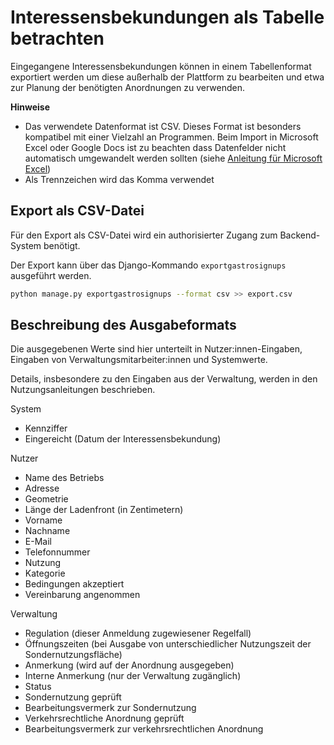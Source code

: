 # Interessensbekundungen als Tabelle betrachten

Eingegangene Interessensbekundungen können in einem Tabellenformat exportiert
werden um diese außerhalb der Plattform zu bearbeiten und etwa zur Planung
der benötigten Anordnungen zu verwenden.

**Hinweise**

- Das verwendete Datenformat ist CSV. Dieses Format ist besonders kompatibel mit einer Vielzahl an Programmen. Beim Import in Microsoft Excel oder Google Docs ist
  zu beachten dass Datenfelder nicht automatisch umgewandelt werden sollten (siehe [Anleitung für Microsoft Excel](https://support.microsoft.com/de-de/office/text-import-assistent-c5b02af6-fda1-4440-899f-f78bafe41857))
- Als Trennzeichen wird das Komma verwendet

## Export als CSV-Datei

Für den Export als CSV-Datei wird ein authorisierter Zugang zum Backend-System benötigt.

Der Export kann über das Django-Kommando `exportgastrosignups` ausgeführt werden.

```bash
python manage.py exportgastrosignups --format csv >> export.csv
```

## Beschreibung des Ausgabeformats

Die ausgegebenen Werte sind hier unterteilt in Nutzer:innen-Eingaben, Eingaben von Verwaltungsmitarbeiter:innen und Systemwerte.

Details, insbesondere zu den Eingaben aus der Verwaltung, werden in den Nutzungsanleitungen beschrieben.

System

- Kennziffer
- Eingereicht (Datum der Interessensbekundung)

Nutzer

- Name des Betriebs
- Adresse
- Geometrie
- Länge der Ladenfront (in Zentimetern)
- Vorname
- Nachname
- E-Mail
- Telefonnummer
- Nutzung
- Kategorie
- Bedingungen akzeptiert
- Vereinbarung angenommen

Verwaltung

- Regulation (dieser Anmeldung zugewiesener Regelfall)
- Öffnungszeiten (bei Ausgabe von unterschiedlicher Nutzungszeit der Sondernutzungsfläche)
- Anmerkung (wird auf der Anordnung ausgegeben)
- Interne Anmerkung (nur der Verwaltung zugänglich)
- Status
- Sondernutzung geprüft
- Bearbeitungsvermerk zur Sondernutzung
- Verkehrsrechtliche Anordnung geprüft
- Bearbeitungsvermerk zur verkehrsrechtlichen Anordnung
